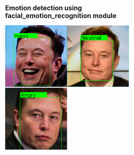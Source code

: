 <h2> Emotion detection using facial_emotion_recognition module </h2>

<img src='https://raw.githubusercontent.com/GH0STH4CKER/Emotion_Detection/main/src/Elon_happy.png' width='200px'><img src='https://raw.githubusercontent.com/GH0STH4CKER/Emotion_Detection/main/src/Elon_neutral.png' width='200px'><img src='https://raw.githubusercontent.com/GH0STH4CKER/Emotion_Detection/main/src/ELon_angry.png' width='200px'>
